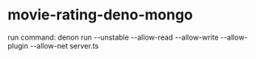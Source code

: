 # movie-rating-deno-mongo

run command: 
denon run --unstable  --allow-read --allow-write --allow-plugin --allow-net server.ts
